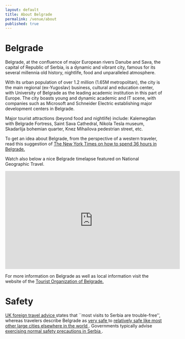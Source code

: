 ```yaml
---
layout: default
title: About Belgrade
permalink: /venue/about
published: true
---
```


# Belgrade

Belgrade, at the confluence of major European rivers Danube and Sava, the capital of Republic of Serbia, is a dynamic and vibrant city, famous for its several millennia old history, nightlife, food and unparalleled atmosphere. 

With its urban population of over 1.2 million (1.65M metropolitan), the city is the main regional (ex-Yugoslav) business, cultural and education center, with University of Belgrade as the leading academic institution in this part of Europe.  The city boasts young and dynamic academic and IT scene, with companies such as Microsoft  and Schneider Electric establishing major development centers in Belgrade.  

Major tourist attractions (beyond food and nightlife) include: Kalemegdan with Belgrade Fortress, Saint Sava Cathedral, Nikola Tesla museum,  Skadarlija bohemian quarter, Knez Mihailova pedestrian street, etc. 

To get an idea about Belgrade, from the perspective of a western traveler, read this suggestion of <a href="http://www.nytimes.com/interactive/2016/08/25/travel/what-to-do-36-hours-in-belgrade.html"  target="_blank"> The New York Times on how to spend 36 hours in Belgrade. </a>   

Watch also below a nice Belgrade timelapse featured on National Geographic Travel.

<iframe width="560" height="315" src="https://www.youtube.com/embed/ifnMkZxglnc" frameborder="0" allowfullscreen></iframe>

For more information on Belgrade as well as local information visit the website of the <a href="http://www.tob.rs/" target="_blank">Tourist Organization of Belgrade.</a>  

# Safety

 <a href="https://www.gov.uk/foreign-travel-advice/serbia"> UK foreign travel advice </a> states that ``most visits to Serbia are trouble-free'', whereas travelers describe Belgrade as <a href="https://www.tripadvisor.com/Travel-g294472-s206/Belgrade:Serbia:Health.And.Safety.html"> very safe </a> to <a href="https://www.worldnomads.com/travel-safety/europe/serbia/serbia-crime-and-tourists"> relatively safe like most other large cities elsewhere in the world </a>. Governments typically advise <a href="http://smartraveller.gov.au/Countries/europe/southern/pages/serbia.aspx"> exercising normal safety precautions in Serbia </a>.

 
 

